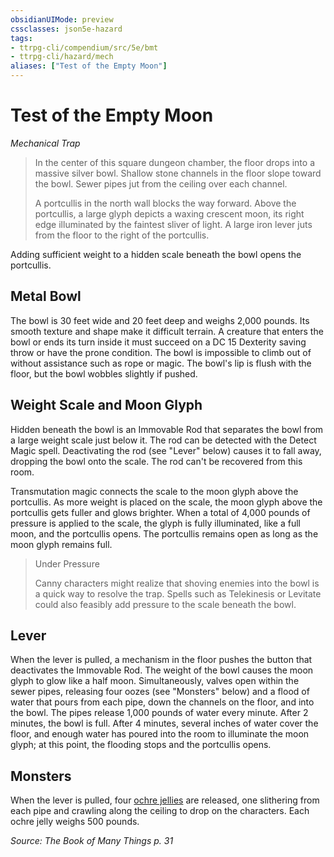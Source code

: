 ```yaml
---
obsidianUIMode: preview
cssclasses: json5e-hazard
tags:
- ttrpg-cli/compendium/src/5e/bmt
- ttrpg-cli/hazard/mech
aliases: ["Test of the Empty Moon"]
---
```

# Test of the Empty Moon
*Mechanical Trap*  

> In the center of this square dungeon chamber, the floor drops into a massive silver bowl. Shallow stone channels in the floor slope toward the bowl. Sewer pipes jut from the ceiling over each channel.
> 
> A portcullis in the north wall blocks the way forward. Above the portcullis, a large glyph depicts a waxing crescent moon, its right edge illuminated by the faintest sliver of light. A large iron lever juts from the floor to the right of the portcullis.

Adding sufficient weight to a hidden scale beneath the bowl opens the portcullis.

## Metal Bowl

The bowl is 30 feet wide and 20 feet deep and weighs 2,000 pounds. Its smooth texture and shape make it difficult terrain. A creature that enters the bowl or ends its turn inside it must succeed on a DC 15 Dexterity saving throw or have the prone condition. The bowl is impossible to climb out of without assistance such as rope or magic. The bowl's lip is flush with the floor, but the bowl wobbles slightly if pushed.

## Weight Scale and Moon Glyph

Hidden beneath the bowl is an Immovable Rod that separates the bowl from a large weight scale just below it. The rod can be detected with the Detect Magic spell. Deactivating the rod (see "Lever" below) causes it to fall away, dropping the bowl onto the scale. The rod can't be recovered from this room.

Transmutation magic connects the scale to the moon glyph above the portcullis. As more weight is placed on the scale, the moon glyph above the portcullis gets fuller and glows brighter. When a total of 4,000 pounds of pressure is applied to the scale, the glyph is fully illuminated, like a full moon, and the portcullis opens. The portcullis remains open as long as the moon glyph remains full.

> Under Pressure
> 
> Canny characters might realize that shoving enemies into the bowl is a quick way to resolve the trap. Spells such as Telekinesis or Levitate could also feasibly add pressure to the scale beneath the bowl.

## Lever

When the lever is pulled, a mechanism in the floor pushes the button that deactivates the Immovable Rod. The weight of the bowl causes the moon glyph to glow like a half moon. Simultaneously, valves open within the sewer pipes, releasing four oozes (see "Monsters" below) and a flood of water that pours from each pipe, down the channels on the floor, and into the bowl. The pipes release 1,000 pounds of water every minute. After 2 minutes, the bowl is full. After 4 minutes, several inches of water cover the floor, and enough water has poured into the room to illuminate the moon glyph; at this point, the flooding stops and the portcullis opens.

## Monsters

When the lever is pulled, four [ochre jellies](ochre-jelly.md) are released, one slithering from each pipe and crawling along the ceiling to drop on the characters. Each ochre jelly weighs 500 pounds.

*Source: The Book of Many Things p. 31*